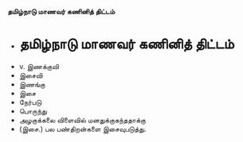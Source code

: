 **தமிழ்நாடு மாணவர் கணினித் திட்டம்**
- # தமிழ்நாடு மாணவர் கணினித் திட்டம்
- v. இணக்குவி
- இசைவி
- இணங்கு
- இசை
- நேர்படு
- பொருந்து
- அழகுக்கலை விளைவில் மனதுக்குகந்ததாக்கு
- (இசை.) பல பண்திறன்களை இசைவுபடுத்து.

